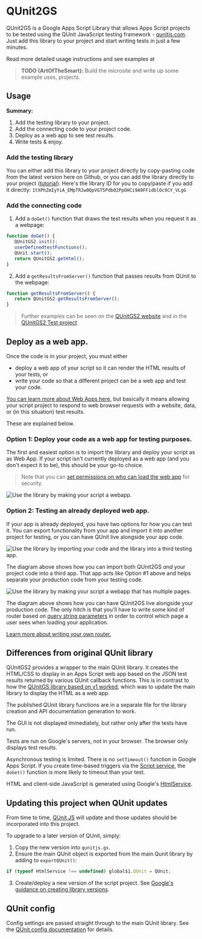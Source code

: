 # QUnit2GS

QUnit2GS is a Google Apps Script Library that allows Apps Script projects to be
tested using the QUnit JavaScript testing framework -
[qunitjs.com](http://qunitjs.com). Just add this library to your project and
start writing tests in just a few minutes.

Read more detailed usage instructions and see examples at 

> **TODO (ArtOfTheSmart):** Build the microsite and write up some example uses,
> projects.

## Usage

**Summary:**
1. Add the testing library to your project.
2. Add the connecting code to your project code.
3. Deploy as a web app to see test results.
4. Write tests & enjoy.

### Add the testing library

You can either add this library to your project directly by copy-pasting code
from the latest version here on Github, or you can add the library directly to
your project
([tutorial](https://developers.google.com/apps-script/guides/libraries#using_a_library)).
Here's the library ID for you to copy/paste if you add it directly:
`1tXPhZmIyYiA_EMpTRJw0QpVGT5Pdb02PpOHCi9A9FFidblOc9CY_VLgG`

### Add the connecting code

1. Add a `doGet()` function that draws the test results when you request it as a
   webpage:
```javascript
function doGet() {
   QUnitGS2.init();
   userDefinedtestFunctions();
   QUnit.start();
   return QUnitGS2.getHtml();
}
```

2. Add a `getResultsFromServer()` function that passes results from QUnit to the
   webpage:
```javascript
function getResultsFromServer() {
   return QUnitGS2.getResultsFromServer();
}
```

> Further examples can be seen on the [QUnitGS2 website](#) and in the [QUnitGS2 Test
> project](http://script.google.com/d/1cmwYQ6H7k6v3xNoFhhcASR8K2_JBJcgJ2W0WFNE8Sy3fAJzfE2Kpbh_M).

## Deploy as a web app.

Once the code is in your project, you must either
- deploy a web app of your script so it can render the HTML results of your
  tests, or
- write your code so that a different project can be a web app and test your
  code.

[You can learn more about Web Apps
here](https://developers.google.com/apps-script/guides/web), but basically it
means allowing your script project to respond to web browser requests with a
website, data, or (in this situation) test results.

These are explained below.

### Option 1: Deploy your code as a web app for testing purposes.

The first and easiest option is to import the library and deploy your script as
as Web App. If your script isn't currently deployed as a web app (and you don't
expect it to be), this should be your go-to choice.

> Note that you can [set permissions on who can load the web
> app](https://developers.google.com/apps-script/guides/web#permissions) for
> security.

![Use the library by making your script a
webapp.](images/single_import_test_only.png)

### Option 2: Testing an already deployed web app.

If your app is already deployed, you have two options for how you can test it.
You can export functionality from your app and import it into another project
for testing, or you can have QUnit live alongside your app code.

![Use the library by importing your code and the library into a third testing
app.](images/dual_import.png)

The diagram above shows how you can import both QUnit2GS _and_ your project code
into a third app. That app acts like Option #1 above and helps separate your
production code from your testing code.

![Use the library by making your script a webapp that has multiple
pages.](images/single_import_multipage_app.png)

The diagram above shows how you can have QUnit2GS live alongside your production
code. The only hitch is that you'll have to write some kind of router based on
[query string
parameters](https://developers.google.com/apps-script/guides/web#request_parameters)
in order to control which page a user sees when loading your application.

[Learn more about writing your own
router.](https://medium.com/@fro_g/routing-in-javascript-d552ff4d2921)

## Differences from original QUnit library

QUnitGS2 provides a wrapper to the main QUnit library. It creates the HTML/CSS
to display in an Apps Script web app based on the JSON test results returned by
various QUnit callback functions. This is in contrast to how the [QUnitGS
library based on v1 worked](github.com/simula-innovation/qunit/tree/gas/gas),
which was to update the main library to display the HTML as a web app.

The published QUnit library functions are in a separate file for the library
creation and API documentation generation to work.

The GUI is not displayed immediately, but rather only after the tests have run.

Tests are run on Google's servers, not in your browser. The browser only
displays test results.

Asynchronous testing is limited. There is no `setTimeout()` function in Google
Apps Script. If you create time-based triggers via the [Script
service](https://developers.google.com/apps-script/reference/script), the
`doGet()` function is more likely to timeout than your test.

HTML and client-side JavaScript is generated using Google's
[HtmlService](https://developers.google.com/apps-script/guides/html).

## Updating this project when QUnit updates

From time to time, [QUnit JS](https://qunitjs.com/) will update and those
updates should be incorporated into this project.

To upgrade to a later version of QUnit, simply:

1. Copy the new version into `qunitjs.gs`.
2. Ensure the main QUnit object is exported from the main Qunit library by
   adding to `exportQUnit()`:
```javascript
if (typeof HtmlService !== undefined) global$1.QUnit = QUnit;
```
 
3. Create/deploy a new version of the script project. See [Google's guidance on
   creating library
   versions](http://developers.google.com/apps-script/guides/versions).

## QUnit config

Config settings are passed straight through to the main QUnit library. See the
[QUnit.config documentation](https://api.qunitjs.com/config/QUnit.config) for
details.